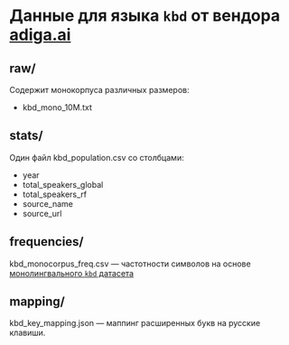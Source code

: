 # Данные для языка `kbd` от вендора [adiga.ai](https://huggingface.co/adiga-ai)

## raw/
Содержит монокорпуса различных размеров:
- kbd_mono_10M.txt

## stats/
Один файл kbd_population.csv со столбцами:
- year
- total_speakers_global
- total_speakers_rf
- source_name
- source_url

## frequencies/
kbd_monocorpus_freq.csv — частотности символов на основе [монолингвального `kbd` датасета](https://huggingface.co/datasets/anzorq/kbd_monolingual/tree/main)

## mapping/
kbd_key_mapping.json — маппинг расширенных букв на русские клавиши.
